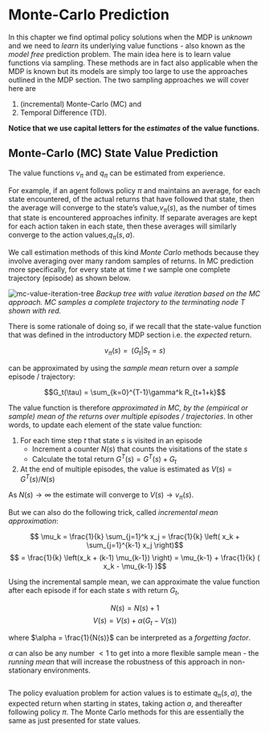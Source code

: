 # Monte-Carlo Prediction

In this chapter we find optimal policy solutions when the MDP is _unknown_ and we need to _learn_ its underlying value functions - also known as the  _model free_ prediction problem.  The main idea here is to learn value functions via sampling. These methods are in fact also applicable when the MDP is known but its models are simply too large to use the approaches outlined in the MDP section. The two sampling approaches we will cover here are 

1. (incremental) Monte-Carlo (MC) and 
2. Temporal Difference (TD). 

**Notice that we use capital letters for the _estimates_ of the value functions.**  

## Monte-Carlo (MC) State Value Prediction

The value functions $v_π$ and $q_π$ can be estimated from experience.  

For example, if an agent follows policy $\pi$ and maintains an average, for each state encountered, of the actual returns that have followed that state, then the average will converge to the state’s value,$v_π(s)$, as the number of times that state is encountered approaches infinity.  If separate averages are kept for each action taken in each state, then these averages will similarly converge to the action values,$q_π(s,a)$.  

We call estimation methods of this kind _Monte Carlo_ methods because they involve averaging over many random samples of returns. In MC prediction more specifically, for every state at time $t$ we sample one complete trajectory (episode) as shown below.  

![mc-value-iteration-tree](images/mc-value-iteration-tree.png)
_Backup tree with value iteration based on the MC approach. MC samples a complete trajectory to the terminating node T shown with red._

There is some rationale of doing so, if we recall that the state-value function that was defined in the introductory MDP section i.e. the _expected_ return.

$$v_\pi(s) = \mathop{\mathbb{E}_\pi}(G_t | S_t=s)$$

can be approximated by using the _sample mean_ return over a _sample_ episode / trajectory:

$$G_t(\tau) = \sum_{k=0}^{T-1}\gamma^k R_{t+1+k}$$

The value function is therefore _approximated in MC, by the (empirical or sample) mean of the returns over multiple episodes / trajectories_. In other words, to update each element of the state value function: 

1. For each time step $t$ that state $s$ is visited in an episode
   * Increment a counter $N(s)$ that counts the visitations of the state $s$ 
   * Calculate the total return $G^T(s) = G^T(s) + G_t$
2. At the end of multiple episodes, the value is estimated as $V(s) = G^T(s) / N(s)$

As $N(s) \rightarrow ∞$ the estimate will converge to $V(s) \rightarrow v_\pi(s)$. 

But we can also do the following trick, called _incremental mean approximation_: 

$$ \mu_k = \frac{1}{k} \sum_{j=1}^k x_j = \frac{1}{k} \left( x_k + \sum_{j=1}^{k-1} x_j \right)$$ 
$$ = \frac{1}{k} \left(x_k + (k-1) \mu_{k-1}) \right) =  \mu_{k-1} + \frac{1}{k} ( x_k - \mu_{k-1} )$$

Using the incremental sample mean, we can approximate the value function after each episode if for each state $s$ with return $G_t$,


$$ N(s) = N(s) +1 $$
$$ V(s) = V(s) + \alpha \left( G_t - V(s) \right)$$

where $\alpha = \frac{1}{N(s)}$ can be interpreted as a _forgetting factor_. 


$\alpha$ can also be any number $< 1$ to get into a more flexible sample mean - the _running mean_ that will increase the robustness of this approach in non-stationary environments.


```{note} An important fact about Monte Carlo methods is that the estimates for each state are independent.  The estimate for one state does not build upon the estimate of any other state, as is the case in DP. In other words, **Monte Carlo methods do not bootstrap**. In particular, note that the computational expense of estimating the value of a single state is independent of the number of states.  This can make Monte Carlo methods particularly attractive when one requires the value of only one or a subset of states. 
```

The policy evaluation problem for action values is to estimate $q_π(s,a)$, the expected return when starting in states, taking action $a$, and thereafter following policy $π$.  The Monte Carlo methods for this are essentially the same as just presented for state values. 

